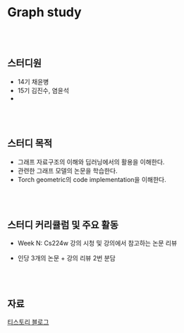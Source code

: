 # Graph study

<br/><br/>

## 스터디원
- 14기 채윤병
- 15기 김진수, 염윤석
- 
<br/><br/>

## 스터디 목적

- 그래프 자료구조의 이해와 딥러닝에서의 활용을 이해한다.
- 관련한 그래프 모델의 논문을 학습한다.
- Torch geometric의 code implementation을 이해한다.

<br/><br/>

## 스터디 커리큘럼 및 주요 활동

- Week N: Cs224w 강의 시청 및 강의에서 참고하는 논문 리뷰

- 인당 3개의 논문 + 강의 리뷰 2번 분담

<br/><br/>

## 자료

[티스토리 블로그](https://kubig-2022-2.tistory.com/category/%EC%8B%AC%ED%99%94%20%EC%8A%A4%ED%84%B0%EB%94%94/Graph%20Study)
<br/><br/>
<br/><br/>
<br/><br/>

